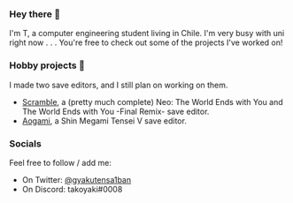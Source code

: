 ### Hey there 🍣
I'm T, a computer engineering student living in Chile. I'm very busy with uni right now . . .
You're free to check out some of the projects I've worked on!

### Hobby projects 🧶
I made two save editors, and I still plan on working on them.
- [Scramble](https://github.com/supremetakoyaki/Scramble), a (pretty much complete) Neo: The World Ends with You and The World Ends with You -Final Remix- save editor.
- [Aogami](https://github.com/supremetakoyaki/Aogami), a Shin Megami Tensei V save editor. 

### Socials
Feel free to follow / add me:
- On Twitter: [@gyakutensa1ban](https://twitter.com/gyakutensa1ban)
- On Discord: takoyaki#0008
